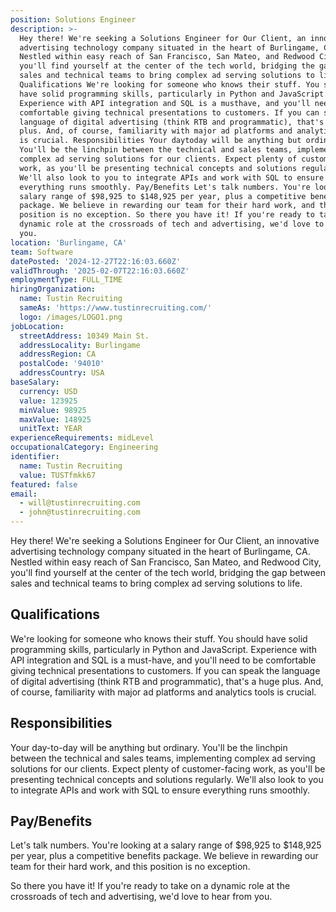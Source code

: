 ```yaml
---
position: Solutions Engineer
description: >-
  Hey there! We're seeking a Solutions Engineer for Our Client, an innovative
  advertising technology company situated in the heart of Burlingame, CA.
  Nestled within easy reach of San Francisco, San Mateo, and Redwood City,
  you'll find yourself at the center of the tech world, bridging the gap between
  sales and technical teams to bring complex ad serving solutions to life.
  Qualifications We're looking for someone who knows their stuff. You should
  have solid programming skills, particularly in Python and JavaScript.
  Experience with API integration and SQL is a musthave, and you'll need to be
  comfortable giving technical presentations to customers. If you can speak the
  language of digital advertising (think RTB and programmatic), that's a huge
  plus. And, of course, familiarity with major ad platforms and analytics tools
  is crucial. Responsibilities Your daytoday will be anything but ordinary.
  You'll be the linchpin between the technical and sales teams, implementing
  complex ad serving solutions for our clients. Expect plenty of customerfacing
  work, as you'll be presenting technical concepts and solutions regularly.
  We'll also look to you to integrate APIs and work with SQL to ensure
  everything runs smoothly. Pay/Benefits Let's talk numbers. You're looking at a
  salary range of $98,925 to $148,925 per year, plus a competitive benefits
  package. We believe in rewarding our team for their hard work, and this
  position is no exception. So there you have it! If you're ready to take on a
  dynamic role at the crossroads of tech and advertising, we'd love to hear from
  you.
location: 'Burlingame, CA'
team: Software
datePosted: '2024-12-27T22:16:03.660Z'
validThrough: '2025-02-07T22:16:03.660Z'
employmentType: FULL_TIME
hiringOrganization:
  name: Tustin Recruiting
  sameAs: 'https://www.tustinrecruiting.com/'
  logo: /images/LOGO1.png
jobLocation:
  streetAddress: 10349 Main St.
  addressLocality: Burlingame
  addressRegion: CA
  postalCode: '94010'
  addressCountry: USA
baseSalary:
  currency: USD
  value: 123925
  minValue: 98925
  maxValue: 148925
  unitText: YEAR
experienceRequirements: midLevel
occupationalCategory: Engineering
identifier:
  name: Tustin Recruiting
  value: TUSTfmkk67
featured: false
email:
  - will@tustinrecruiting.com
  - john@tustinrecruiting.com
---
```




Hey there! We're seeking a Solutions Engineer for Our Client, an innovative advertising technology company situated in the heart of Burlingame, CA. Nestled within easy reach of San Francisco, San Mateo, and Redwood City, you'll find yourself at the center of the tech world, bridging the gap between sales and technical teams to bring complex ad serving solutions to life.

## Qualifications

We're looking for someone who knows their stuff. You should have solid programming skills, particularly in Python and JavaScript. Experience with API integration and SQL is a must-have, and you'll need to be comfortable giving technical presentations to customers. If you can speak the language of digital advertising (think RTB and programmatic), that's a huge plus. And, of course, familiarity with major ad platforms and analytics tools is crucial.

## Responsibilities

Your day-to-day will be anything but ordinary. You'll be the linchpin between the technical and sales teams, implementing complex ad serving solutions for our clients. Expect plenty of customer-facing work, as you'll be presenting technical concepts and solutions regularly. We'll also look to you to integrate APIs and work with SQL to ensure everything runs smoothly.

## Pay/Benefits

Let's talk numbers. You're looking at a salary range of $98,925 to $148,925 per year, plus a competitive benefits package. We believe in rewarding our team for their hard work, and this position is no exception.

So there you have it! If you're ready to take on a dynamic role at the crossroads of tech and advertising, we'd love to hear from you.
